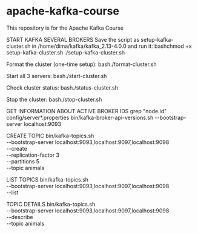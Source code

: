 # apache-kafka-course
This repository is for the Apache Kafka Course


START KAFKA SEVERAL BROKERS
Save the script as setup-kafka-cluster.sh in /home/dima/kafka/kafka_2.13-4.0.0 and run it:
bashchmod +x setup-kafka-cluster.sh
./setup-kafka-cluster.sh

Format the cluster (one-time setup):
bash./format-cluster.sh

Start all 3 servers:
bash./start-cluster.sh

Check cluster status:
bash./status-cluster.sh

Stop the cluster:
bash./stop-cluster.sh

GET INFORMATION ABOUT ACTIVE BROKER IDS
grep "node.id" config/server*.properties
bin/kafka-broker-api-versions.sh --bootstrap-server localhost:9093

CREATE TOPIC
bin/kafka-topics.sh \
--bootstrap-server localhost:9093,localhost:9097,localhost:9098 \
--create \
--replication-factor 3 \
--partitions 5 \
--topic animals

LIST TOPICS
bin/kafka-topics.sh \
--bootstrap-server localhost:9093,localhost:9097,localhost:9098 \
--list

TOPIC DETAILS
bin/kafka-topics.sh \
--bootstrap-server localhost:9093,localhost:9097,localhost:9098 \
--describe \
--topic animals
